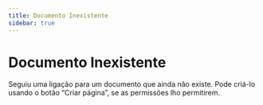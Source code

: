 ```yaml
---
title: Documento Inexistente
sidebar: true
---
```


# Documento Inexistente

Seguiu uma ligação para um documento que ainda não existe. Pode criá-lo usando o botão “Criar página”, se as permissões lho permitirem.
